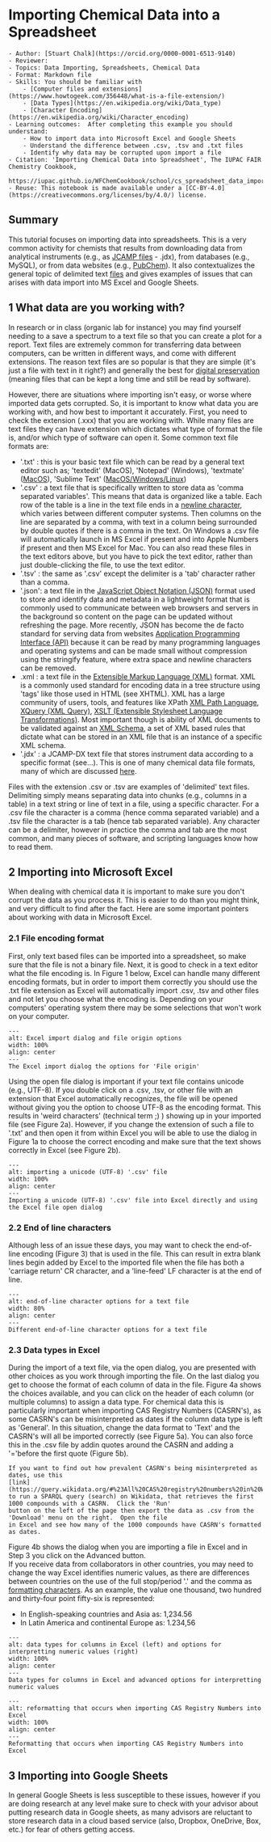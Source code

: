 # Importing Chemical Data into a Spreadsheet

```{dropdown} Culinary School Topic
- Author: [Stuart Chalk](https://orcid.org/0000-0001-6513-9140)
- Reviewer: 
- Topics: Data Importing, Spreadsheets, Chemical Data
- Format: Markdown file
- Skills: You should be familiar with
    - [Computer files and extensions](https://www.howtogeek.com/356448/what-is-a-file-extension/)
    - [Data Types](https://en.wikipedia.org/wiki/Data_type)
    - [Character Encoding](https://en.wikipedia.org/wiki/Character_encoding)
- Learning outcomes:  After completing this example you should understand:
    - How to import data into Microsoft Excel and Google Sheets
    - Understand the difference between .csv, .tsv and .txt files
    - Identify why data may be corrupted upon import a file
- Citation: 'Importing Chemical Data into Spreadsheet', The IUPAC FAIR Chemistry Cookbook, 
  https://iupac.github.io/WFChemCookbook/school/cs_spreadsheet_data_import.html
- Reuse: This notebook is made available under a [CC-BY-4.0](https://creativecommons.org/licenses/by/4.0/) license.
```

## Summary
This tutorial focuses on importing data into spreadsheets.  This is a very common activity for chemists that results from 
downloading data from analytical instruments (e.g., as [JCAMP files](https://iupac.org/what-we-do/digital-standards/jcamp-dx/) - .jdx), 
from databases (e.g., MySQL), or from data websites (e.g., [PubChem](https://pubchem.ncbi.nlm.nih.gov)).  It also contextualizes
the general topic of delimited text [files](https://en.wikipedia.org/wiki/Delimiter-separated_values) and gives examples
of issues that can arises with data import into MS Excel and Google Sheets.

## 1 What data are you working with?
In research or in class (organic lab for instance) you may find yourself needing to a save a spectrum to a text file 
so that you can create a plot for a report.  Text files are extremely common for transferring data between computers,
can be written in different ways, and come with different extensions.  The reason text files are so popular is that
they are simple (it's just a file with text in it right?) and generally the best for 
[digital preservation](https://library.duke.edu/using/policies/recommended-file-formats-digital-preservation) (meaning
files that can be kept a long time and still be read by software).

However, there are situations where importing isn't easy, or worse where imported data gets corrupted. So, it is important
to know what data you are working with, and how best to important it accurately. First, you need to check the extension
(.xxx) that you are working with. While many files are text files they can have extension which dictates what type of
format the file is, and/or which type of software can open it.  Some common text file formats are:
- '.txt' : this is your basic text file which can be read by a general text editor such as; 'textedit' (MacOS), 
  'Notepad' (Windows), 'textmate' ([MacOS](https://macromates.com/)), 'Sublime Text' 
  ([MacOS/Windows/Linux](https://www.sublimetext.com/))
- '.csv' : a text file that is specifically written to store data as 'comma separated variables'.  This means that data 
  is organized like a table.  Each row of the table is a line in the text file ends in a
  [newline character](https://en.wikipedia.org/wiki/Newline), which varies between different computer systems.  Then columns
  on the line are separated by a comma, with text in a column being surrounded by double quotes if there is a comma in
  the text.  On Windows a .csv file will automatically launch in MS Excel if present and into Apple Numbers if present
  and then MS Excel for Mac.  You can also read these files in the text editors above, but you have to pick the text editor,
  rather than just double-clicking the file, to use the text editor.
- '.tsv' : the same as '.csv' except the delimiter is a 'tab' character rather than a comma.
- '.json': a text file in the [JavaScript Object Notation (JSON)](https://en.wikipedia.org/wiki/JSON) format used to 
  store and identify data and metadata in a lightweight format that is commonly used to communicate between web browsers
  and servers in the background so content on the page can be updated without refreshing the page.  More recently, JSON 
  has become the de facto standard for serving data from websites [Application Programming Interface (API)](https://en.wikipedia.org/wiki/API)
  because it can be read by many programming languages and operating systems and can be made small without compression
  using the stringify feature, where extra space and newline characters can be removed.
- .xml : a text file in the [Extensible Markup Language (XML)](https://en.wikipedia.org/wiki/XML) format.  XML is a
  commonly used standard for encoding data in a tree structure using 'tags' like those used in HTML (see XHTML). XML
  has a large community of users, tools, and features like XPath [XML Path Language](https://en.wikipedia.org/wiki/XPath), 
  [XQuery (XML Query)](https://en.wikipedia.org/wiki/XQuery), 
  [XSLT (Extensible Stylesheet Language Transformations)](https://en.wikipedia.org/wiki/XSLT). Most important though is
  ability of XML documents to be validated against an [XML Schema](https://en.wikipedia.org/wiki/XML_schema), a set of 
  XML based rules that dictate what can be stored in an XML file that is an instance of a specific XML schema.
- '.jdx' : a JCAMP-DX text file that stores instrument data according to a specific format (see...). This is one of many
  chemical data file formats, many of which are discussed [here](https://en.wikipedia.org/wiki/Chemical_file_format).

Files with the extension .csv  or .tsv are examples of 'delimited' text files.  Delimiting simply means separating data
into chunks (e.g., columns in a table) in a text string or line of text in a file, using a specific character.  For a
.csv file the character is a comma (hence comma separated variable) and a .tsv file the character is a tab (hence tab 
separated variable).  Any character can be a delimiter, however in practice the comma and tab are the most common, and
many pieces of software, and scripting languages know how to read them.

## 2 Importing into Microsoft Excel
When dealing with chemical data it is important to make sure you don't corrupt the data as you process it.  This is
easier to do than you might think, and very difficult to find after the fact.  Here are some important pointers about
working with data in Microsoft Excel.

### 2.1 File encoding format
First, only text based files can be imported into a spreadsheet, so make sure that the file is not a binary file. Next,
it is good to check in a text editor what the file encoding is.  In Figure 1 below, Excel can handle many different
encoding formats, but in order to import them correctly you should use the .txt file extension as Excel will automatically
import .csv, .tsv and other files and not let you choose what the encoding is.  Depending on your computers' operating
system there may be some selections that won't work on your computer.

```{figure} ../images/spreadsheet_fig1.jpg
---
alt: Excel import dialog and file origin options
width: 100%
align: center
---
The Excel import dialog the options for 'File origin'
```

Using the open file dialog is important if your text file contains unicode (e.g., UTF-8).  If you double click on a .csv,
.tsv, or other file with an extension that Excel automatically recognizes, the file will be opened without giving you 
the option to choose UTF-8 as the encoding format.  This results in 'weird characters' (technical term ;) ) showing up in your 
imported file (see Figure 2a).  However, if you change the extension of such a file to '.txt' and then open it from within
Excel you will be able to use the dialog in Figure 1a to choose the correct encoding and make sure that the text shows
correctly in Excel (see Figure 2b).

```{figure} ../images/spreadsheet_fig2.jpg
---
alt: importing a unicode (UTF-8) '.csv' file
width: 100%
align: center
---
Importing a unicode (UTF-8) '.csv' file into Excel directly and using the Excel file open dialog
```

### 2.2 End of line characters
Although less of an issue these days, you may want to check the end-of-line encoding (Figure 3) that is used in the file.
This can result in extra blank lines begin added by Excel to the imported file when the file has both a 'carriage return'
CR character, and a 'line-feed' LF character is at the end of line.

```{figure} ../images/spreadsheet_fig3.jpg
---
alt: end-of-line character options for a text file
width: 80%
align: center
---
Different end-of-line character options for a text file
```

### 2.3 Data types in Excel
During the import of a text file, via the open dialog, you are presented with other choices as you work through importing 
the file.  On the last dialog you get to choose the format of each column of data in the file.  Figure 4a shows the 
choices available, and you can click on the header of each column (or multiple columns) to assign a data type.  For
chemical data this is particularly important when importing CAS Registry Numbers (CASRN's), as some CASRN's can be
misinterpreted as dates if the column data type is left as 'General'.  In this situation, change the data format to 
'Text' and the CASRN's will all be imported correctly (see Figure 5a).  You can also force this in the .csv file by
addin quotes around the CASRN and adding a '='before the first quote (Figure 5b).

```{Note}
If you want to find out how prevalent CASRN's being misinterpreted as dates, use this 
[link](https://query.wikidata.org/#%23All%20CAS%20registry%20numbers%20in%20Wikidata%0ASELECT%20DISTINCT%20%3Fcompound%20%3FcompoundLabel%20%3Fcas%0AWHERE%0A%7B%0A%20%20%3Fcompound%20wdt%3AP231%20%3Fcas%20.%0A%20%20SERVICE%20wikibase%3Alabel%20%7B%20bd%3AserviceParam%20wikibase%3Alanguage%20%22en%22.%20%7D%0A%7D%0ALIMIT%201000) 
to run a SPARQL query (search) on Wikidata, that retrieves the first 1000 compounds with a CASRN.  Click the 'Run' 
button on the left of the page then export the data as .csv from the 'Download' menu on the right.  Open the file
in Excel and see how many of the 1000 compounds have CASRN's formatted as dates.
```

Figure 4b shows the dialog when you are importing a file in Excel and in Step 3 you click on the Advanced button.  
If you receive data from collaborators in other countries, you may need to change the way Excel identifies numeric 
values, as there are differences between countries on the use of the full stop/period '.' and the comma as 
[formatting characters](https://en.wikipedia.org/wiki/Decimal_separator).
As an example, the value one thousand, two hundred and thirty-four point fifty-six is represented:
- In English-speaking countries and Asia as: 1,234.56
- In Latin America and continental Europe as: 1.234,56

```{figure} ../images/spreadsheet_fig4.jpg
---
alt: data types for columns in Excel (left) and options for interpretting numeric values (right)
width: 100%
align: center
---
Data types for columns in Excel and advanced options for interpretting numeric values
```

```{figure} ../images/spreadsheet_fig5.jpg
---
alt: reformatting that occurs when importing CAS Registry Numbers into Excel
width: 100%
align: center
---
Reformatting that occurs when importing CAS Registry Numbers into Excel
```

## 3 Importing into Google Sheets
In general Google Sheets is less susceptible to these issues, however if you are doing research at any level make sure
to check with your advisor about putting research data in Google sheets, as many advisors are reluctant to store
research data in a cloud based service (also, Dropbox, OneDrive, Box, etc.) for fear of others getting access.